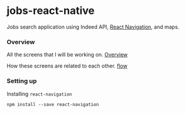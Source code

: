 # jobs-react-native
Jobs search application using Indeed API, [React Navigation](https://reactnavigation.org/docs/intro/), and maps.

### Overview
All the screens that I will be working on.
[Overview](demo/screens.png)

How these screens are related to each other.
[flow](demo/flow.png)

### Setting up
Installing `react-navigation`
```bash
npm install --save react-navigation
```
